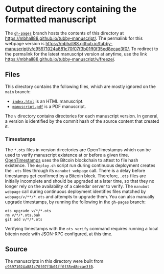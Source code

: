 # Output directory containing the formatted manuscript

The [`gh-pages`](https://github.com/mbhall88/tubby-manuscript/tree/gh-pages) branch hosts the contents of this directory at <https://mbhall88.github.io/tubby-manuscript/>.
The permalink for this webpage version is <https://mbhall88.github.io/tubby-manuscript/v/c95971024a881c70f07f3b01ff0f35ed8ecae3f0/>.
To redirect to the permalink for the latest manuscript version at anytime, use the link <https://mbhall88.github.io/tubby-manuscript/v/freeze/>.

## Files

This directory contains the following files, which are mostly ignored on the `main` branch:

+ [`index.html`](index.html) is an HTML manuscript.
+ [`manuscript.pdf`](manuscript.pdf) is a PDF manuscript.

The `v` directory contains directories for each manuscript version.
In general, a version is identified by the commit hash of the source content that created it.

### Timestamps

The `*.ots` files in version directories are OpenTimestamps which can be used to verify manuscript existence at or before a given time.
[OpenTimestamps](https://opentimestamps.org/) uses the Bitcoin blockchain to attest to file hash existence.
The `deploy.sh` script run during continuous deployment creates the `.ots` files through its `manubot webpage` call.
There is a delay before timestamps get confirmed by a Bitcoin block.
Therefore, `.ots` files are initially incomplete and should be upgraded at a later time, so that they no longer rely on the availability of a calendar server to verify.
The `manubot webpage` call during continuous deployment identifies files matched by `webpage/v/**/*.ots` and attempts to upgrade them.
You can also manually upgrade timestamps, by running the following in the `gh-pages` branch:

```shell
ots upgrade v/*/*.ots
rm v/*/*.ots.bak
git add v/*/*.ots
```

Verifying timestamps with the `ots verify` command requires running a local bitcoin node with JSON-RPC configured, at this time.

## Source

The manuscripts in this directory were built from
[`c95971024a881c70f07f3b01ff0f35ed8ecae3f0`](https://github.com/mbhall88/tubby-manuscript/commit/c95971024a881c70f07f3b01ff0f35ed8ecae3f0).
